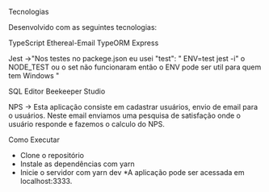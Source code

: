  Tecnologias 

Desenvolvido com as seguintes tecnologias:

TypeScript
Ethereal-Email
TypeORM
Express

Jest ->"Nos testes no packege.json eu usei "test": " ENV=test jest -i"
o NODE_TEST ou o set não funcionaram então o ENV pode ser util para quem tem Windows "

SQL Editor Beekeeper Studio

NPS ->  Esta aplicação consiste em cadastrar usuários, envio de email para o usuários. Neste email enviamos uma pesquisa de satisfação onde o usuário responde e fazemos o calculo do NPS. 


Como Executar

* Clone o repositório
* Instale as dependências com yarn
* Inicie o servidor com yarn dev
*A aplicação pode ser acessada em localhost:3333.

